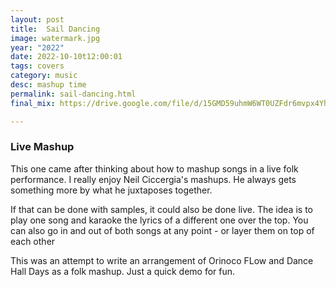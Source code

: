 ```yaml
---
layout: post
title:  Sail Dancing
image: watermark.jpg
year: "2022"
date: 2022-10-10t12:00:01
tags: covers
category: music
desc: mashup time
permalink: sail-dancing.html
final_mix: https://drive.google.com/file/d/15GMD59uhmW6WT0UZFdr6mvpx4YhKhGCD/view?usp=sharing

---
```


### Live Mashup

This one came after thinking about how to mashup songs in a live folk performance. I really enjoy Neil Ciccergia's mashups. He always gets something more by what he juxtaposes together.

If that can be done with samples, it could also be done live. The idea is to play one song and karaoke the lyrics of a different one over the top. You can also go in and out of both songs at any point - or layer them on top of each other

This was an attempt to write an arrangement of Orinoco FLow and Dance Hall Days as a folk mashup. Just a quick demo for fun.
